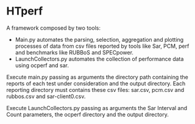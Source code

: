 # HTperf
A framework composed by two tools:
- Main.py automates the parsing, selection, aggregation and plotting processes of data from csv files reported by tools like Sar, PCM, perf and benchmarks like RUBBoS and SPECpower.
- LaunchCollectors.py automates the collection of performance data using ocperf and sar.

Execute main.py passing as arguments the directory path containing the reports of each test under consideration and the output directory. Each reporting directory must contains these csv files: sar.csv, pcm.csv and rubbos.csv and sar-client0.csv.

Execute LaunchCollectors.py passing as arguments the Sar Interval and Count parameters, the ocperf directory and the output directory.
